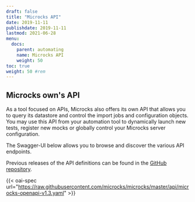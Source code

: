```yaml
---
draft: false
title: "Microcks API"
date: 2019-11-11
publishdate: 2019-11-11
lastmod: 2021-06-28
menu:
  docs:
    parent: automating
    name: Microcks API
    weight: 50
toc: true
weight: 50 #rem
---
```


## Microcks own's API

As a tool focused on APIs, Microcks also offers its own API that allows you to query its datastore and control the import jobs and configuration objects. You may use this API from your automation tool to dynamically launch new tests, register new mocks or globally control your Microcks server configuration.
      
The Swagger-UI below allows you to browse and discover the various API endpoints.

Previous releases of the API definitions can be found in the [GitHub repository](https://github.com/microcks/microcks/tree/master/api).

{{< oai-spec url="https://raw.githubusercontent.com/microcks/microcks/master/api/microcks-openapi-v1.3.yaml" >}}

